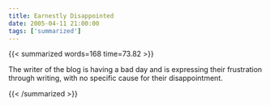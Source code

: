 ```yaml
---
title: Earnestly Disappointed
date: 2005-04-11 21:00:00
tags: ['summarized']
---
```


{{< summarized words=168 time=73.82 >}}

The writer of the blog is having a bad day and is expressing their frustration through writing, with no specific cause for their disappointment.

{{< /summarized >}}